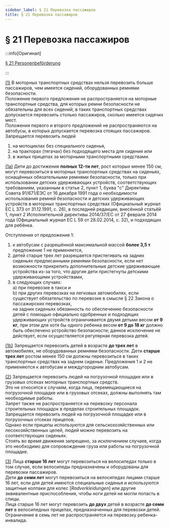 ```yaml
---
sidebar_label: § 21 Перевозка пассажиров
title: § 21 Перевозка пассажиров
---
```


<VerifiedTranslationIcon />

# § 21 Перевозка пассажиров

:::info[Оригинал]

[§ 21 Personenbeförderung](https://www.gesetze-im-internet.de/stvo_2013/__21.html)

:::


<span id="1">[(1)](#1)</span> В моторных транспортных средствах нельзя перевозить больше пассажиров, чем имеется сидений,
оборудованных ремнями безопасности.  
Положение первого предложения не распространяется на моторные транспортные средства, для которых ремни безопасности не обязательны для всех сидений; в таких транспортных средствах допускается перевозить столько пассажиров, сколько имеется сидячих мест.  
Положения первого и второго предложений не распространяются на автобусы, в которых допускается перевозка стоящих пассажиров.  
Запрещается перевозить людей
1. на мотоциклах без специального сиденья,
2. на тракторах (тягачах) без подходящего места для сидения или
3. в жилых прицепах за моторными транспортными средствами.


<span id="1a">[(1a)](#1a)</span> Дети до достижения **полных 12-ти лет**, рост которых менее 150 см, могут перевозиться в моторных транспортных средствах на сиденьях, оснащённых обязательными ремнями безопасности, только при использовании детских удерживающих устройств, соответствующих требованиям, указанным в статье 2, пункт 1, буква "с" Директивы Совета 91/671/ЕЭС от 16 декабря 1991 года о необходимости использования ремней безопасности и детских удерживающих устройств в моторных транспортных средствах (Официальный журнал ЕС L 373 от 31.12.1991, с. 26), в последней редакции, внесённой статьёй 1, пункт 2 Исполнительной директивы 2014/37/ЕС от 27 февраля 2014 года (Официальный журнал ЕС L 59 от 28.02.2014, с. 32), и подходящих для ребёнка.  

Отступления от предложения 1:
1. к автобусам с разрешённой максимальной массой **более 3,5 т** предложение 1 не применяется,
2. детей старше трех лет разрешается пристегивать на задних сиденьях предписанными
ремнями безопасности, если нет возможности прикрепить дополнительные детские
удерживающие устройства из-за того, что другие дети пристегнуты детскими
удерживающими устройствами,
3. в следующих случаях:  
a) при перевозке в такси и  
b) при других перевозках на легковых автомобилях, если существует обязательство по
перевозке в смысле § 22 Закона о пассажирских перевозках,  
на задних сиденьях обязанность по обеспечению безопасности детей с помощью официально одобренных и подходящих удерживающих устройств ограничивается двумя детьми весом **от 9 кг**, при этом для хотя бы одного ребенка весом **от 9 до 18 кг** должно быть обеспечено устройство безопасности; данное исключение не действует, если осуществляется регулярная перевозка детей. 


<span id="1b">[(1b)](#1b)</span> Запрещается перевозить детей в возрасте **до трех лет** в автомобилях, не оборудованных ремнями
безопасности. Дети **старше трех лет** ростом менее 150 см должны перевозиться в таких транспортных
средствах на заднем сиденье. Предложения 1 и 2 не применяются к автобусам и междугородним
автобусам.


<span id="2">[(2)](#2)</span> Запрещается перевозить людей на погрузочной площадке или в грузовых отсеках моторных транспортных
средств.  
Это не относится к случаям, когда лица, перемещающиеся на погрузочной площадке или в
грузовых отсеках, должны выполнять там необходимые работы.  
Запрет также не распространяется на перевозку персонала строительных площадок в пределах строительных площадок.  
Запрещается перевозить людей на погрузочной площадке или в погрузочных отсеках прицепов.  
Однако если прицепы используются для сельскохозяйственных или лесохозяйственных целей, людей можно перевозить на
соответствующих сиденьях.  
Стоять во время движения запрещено, за исключением случаев, когда это необходимо для сопровождения груза или работы на погрузочной площадке.


<span id="3">[(3)](#3)</span> Лица **старше 16 лет** могут перевозиться на велосипедах только в том случае, если 
велосипеды предназначены и оборудованы для перевозки пассажиров.  
Дети **до семи лет** могут 
перевозиться на велосипедах лицами старше 16 лет, если для детей имеются специальные сиденья и используются 
защитные колпаки для колес [*Radverkleidungen*] или другие эквивалентные приспособления, чтобы ноги
детей не могли попасть в спицы.  
Лица старше 16 лет могут перевозить **до двух** детей в возрасте **до семи лет** 
в велосипедных прицепах, предназначенных для перевозки детей.  
Ограничение в семь лет не распространяется на перевозку ребенка-инвалида.
